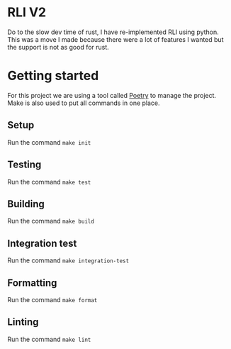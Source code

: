 # RLI V2

Do to the slow dev time of rust, I have re-implemented RLI using python. This was a move I made because there were a lot of features I wanted but the support is not as good for rust.

# Getting started

For this project we are using a tool called [Poetry](https://python-poetry.org/) to manage the project. Make is also used to put all commands in one place.

## Setup

Run the command `make init`

## Testing

Run the command `make test`

## Building

Run the command `make build`

## Integration test

Run the command `make integration-test`

## Formatting

Run the command `make format`

## Linting

Run the command `make lint`

